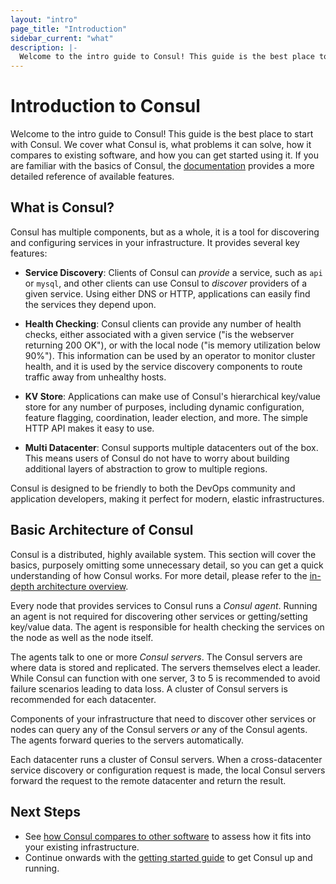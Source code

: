 ```yaml
---
layout: "intro"
page_title: "Introduction"
sidebar_current: "what"
description: |-
  Welcome to the intro guide to Consul! This guide is the best place to start with Consul. We cover what Consul is, what problems it can solve, how it compares to existing software, and how you can get started using it. If you are familiar with the basics of Consul, the documentation provides a more detailed reference of available features.
---
```


# Introduction to Consul

Welcome to the intro guide to Consul! This guide is the best place to start
with Consul. We cover what Consul is, what problems it can solve, how it compares
to existing software, and how you can get started using it. If you are familiar
with the basics of Consul, the [documentation](/docs/index.html) provides a more
detailed reference of available features.

## What is Consul?

Consul has multiple components, but as a whole, it is a tool for discovering
and configuring services in your infrastructure. It provides several
key features:

* **Service Discovery**: Clients of Consul can _provide_ a service, such as
  `api` or `mysql`, and other clients can use Consul to _discover_ providers
  of a given service. Using either DNS or HTTP, applications can easily find
  the services they depend upon.

* **Health Checking**: Consul clients can provide any number of health checks,
  either associated with a given service ("is the webserver returning 200 OK"), or
  with the local node ("is memory utilization below 90%"). This information can be
  used by an operator to monitor cluster health, and it is used by the service
  discovery components to route traffic away from unhealthy hosts.

* **KV Store**: Applications can make use of Consul's hierarchical key/value
  store for any number of purposes, including dynamic configuration, feature flagging,
  coordination, leader election, and more. The simple HTTP API makes it easy to use.

* **Multi Datacenter**: Consul supports multiple datacenters out of the box. This
  means users of Consul do not have to worry about building additional layers of
  abstraction to grow to multiple regions.

Consul is designed to be friendly to both the DevOps community and
application developers, making it perfect for modern, elastic infrastructures.

## Basic Architecture of Consul

Consul is a distributed, highly available system. This section will cover the
basics, purposely omitting some unnecessary detail, so you can get a quick
understanding of how Consul works. For more detail, please refer to the
[in-depth architecture overview](/docs/internals/architecture.html).

Every node that provides services to Consul runs a _Consul agent_. Running
an agent is not required for discovering other services or getting/setting
key/value data. The agent is responsible for health checking the services
on the node as well as the node itself.

The agents talk to one or more _Consul servers_. The Consul servers are
where data is stored and replicated. The servers themselves elect a leader.
While Consul can function with one server, 3 to 5 is recommended to avoid
failure scenarios leading to data loss. A cluster of Consul servers is recommended
for each datacenter.

Components of your infrastructure that need to discover other services
or nodes can query any of the Consul servers _or_ any of the Consul agents.
The agents forward queries to the servers automatically.

Each datacenter runs a cluster of Consul servers. When a cross-datacenter
service discovery or configuration request is made, the local Consul servers
forward the request to the remote datacenter and return the result.

## Next Steps

* See [how Consul compares to other software](/intro/vs/index.html) to assess how it fits into your
existing infrastructure.
* Continue onwards with the [getting started guide](/intro/getting-started/install.html)
to get Consul up and running.
